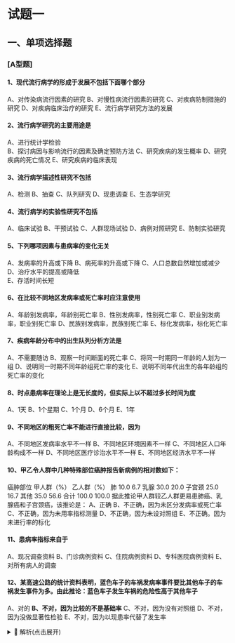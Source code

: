 # 试题一

## 一、单项选择题
### [A型题]
#### 1、现代流行病学的形成于发展不包括下面哪个部分
A、对传染病流行因素的研究	B、对慢性病流行因素的研究
C、对疾病防制措施的研究	D、对疾病临床治疗的研究
E、流行病学研究方法的发展
#### 2、流行病学研究的主要用途是
A、进行统计学检验	
B、探讨病因与影响流行的因素及确定预防方法
C、研究疾病的发生概率	D、研究疾病的死亡情况
E、研究疾病的临床表现	
#### 3、流行病学描述性研究不包括
A、检测	B、抽查	C、队列研究
D、现患调查	E、生态学研究	
#### 4、流行病学的实验性研究不包括
A、临床试验	B、干预试验	C、人群现场试验
D、病例对照研究	E、防制实验研究	
#### 5、下列哪项因素与患病率的变化无关
A、发病率的升高或下降	B、病死率的升高或下降
C、人口总数自然增加或减少
D、治疗水平的提高或降低	
E、存活时间长短	
#### 6、在比较不同地区发病率或死亡率时应注意使用
A、年龄别发病率，年龄别死亡率
B、性别发病率，性别死亡率
C、职业别发病率，职业别死亡率
D、民族别发病率，民族别死亡率
E、标化发病率，标化死亡率
#### 7、疾病年龄分布中的出生队列分析方法是
A、不需要随访
B、观察一时间断面的死亡率
C、将同一时期同一年龄的人划为一组
D、说明同一时期不同年龄组死亡率的变化
E、说明不同年代出生的各年龄组的死亡率的变化
#### 8、时点患病率在理论上是无长度的，但实际上以不超过多长时间为度
A、1天	B、1个星期	C、1个月
D、6个月	E、1年	
#### 9、不同地区的粗死亡率不能进行直接比较，因为
A、不同地区发病率水平不一样
B、不同地区环境因素不一样
C、不同地区人口年龄构成不一样
D、不同地区医疗诊治水平不一样
E、不同地区经济水平不一样
#### 10、甲乙令人群中几种特殊部位癌肿报告新病例的相对数如下：
癌肿部位	甲人群（%）	乙人群（%）
肺	10.0	6.7
乳腺	30.0	20.0
子宫颈	25.0	16.7
其他	35.0	56.6
合计	100.0	100.0
据此推论甲人群较乙人群更易患肺癌、乳腺癌和子宫颈癌，该推论是：
A、正确
B、不正确，因为未区分发病率或死亡率
C、不正确，因为未用率指标测量
D、不正确，因为未设对照组
E、不正确。因为未进行率的标化
#### 11、患病率指标来自于
A、现况调查资料	B、门诊病例资料	C、住院病例资料
D、专科医院病例资料
E、对所有病人的调查
#### 12、某高速公路的统计资料表明，蓝色车子的车祸发病率事件要比其他车子的车祸发生事件为多。由此推论：蓝色车子发生车祸的危险性高于其他车子
A、对的
**B、不对，因为比较的不是基础率**
C、不对，因为没有对照组
D、不对，因为没做显著性检验
E、不对，因为以现患率代替了发生率


<details><summary>📘 解析(点击展开)</summary>

选项 B "不对，因为比较的不是基础率" 是正确的。

这个问题涉及到流行病学中的一个概念，即基础率（base rate）或发病率（incidence rate）。基础率是指在特定时间内，特定人群中发生某种事件的比例。在这个问题中，仅仅根据车祸的发病次数来比较不同颜色车辆的车祸危险性是不准确的，因为没有考虑到每种颜色车辆的总数（即分母）。如果蓝色车辆的总数远多于其他颜色的车辆，即使发病率相同或更低，蓝色车辆的车祸次数也可能更多。

此外，还需要考虑其他潜在的混杂因素，比如蓝色车辆是否更常在某些特定的、风险更高的时间段或路段行驶，或者驾驶蓝色车辆的人是否有不同的驾驶习惯等。

选项 C "不对，因为没有对照组" 也是部分正确的，因为没有明确提供不同颜色车辆的车祸率进行比较。

选项 D "不对，因为没做显著性检验" 和 选项 E "不对，因为以现患率代替了发生率" 指出了其他潜在的统计问题，但在这种情况下，最根本的问题是没有考虑基础率。显著性检验可以帮助确定观察到的差异是否具有统计学意义，而现患率（prevalence rate）与发病率是两个不同的概念，前者指的是在特定时间点的病例数，后者指的是在一定时间内新发病例的比例。

</details>














